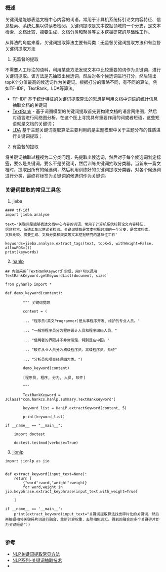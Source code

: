 ### 概述
关键词是能够表达文档中心内容的词语，常用于计算机系统标引论文内容特征、信息检索、系统汇集以供读者检阅。关键词提取是文本挖掘领域的一个分支，是文本检索、文档比较、摘要生成、文档分类和聚类等文本挖掘研究的基础性工作。

从算法的角度来看，关键词提取算法主要有两类：无监督关键词提取方法和有监督关键词提取方法

1. 无监督的提取

不需要人工标注的语料，利用某些方法发现文本中比较重要的词作为关键词，进行关键词提取。该方法是先抽取出候选词，然后对各个候选词进行打分，然后输出topK个分值最高的候选词作为关键词。根据打分的策略不同，有不同的算法，例如TF-IDF，TextRank，LDA等算法。
- [TF-IDF](https://blog.csdn.net/asialee_bird/article/details/81486700) 基于统计特征的关键词提取算法的思想是利用文档中词语的统计信息抽取文档的关键词
- [TextRank](https://blog.csdn.net/asialee_bird/article/details/96894533) -   基于词图模型的关键词提取首先要构建文档的语言网络图，然后对语言进行网络图分析，在这个图上寻找具有重要作用的词或者短语，这些短语就是文档的关键词；
- [LDA](https://blog.csdn.net/v_JULY_v/article/details/41209515)  基于主题关键词提取算法主要利用的是主题模型中关于主题分布的性质进行关键词提取；

2. 有监督的提取

将关键词抽取过程视为二分类问题，先提取出候选词，然后对于每个候选词划定标签，要么是关键词，要么不是关键词，然后训练关键词抽取分类器。当新来一篇文档时，提取出所有的候选词，然后利用训练好的关键词提取分类器，对各个候选词进行分类，最终将标签为关键词的候选词作为关键词。

###  关键词提取的常见工具包
1. jieba
```
#### tf-idf
import jieba.analyse
 
text='关键词是能够表达文档中心内容的词语，常用于计算机系统标引论文内容特征、
信息检索、系统汇集以供读者检阅。关键词提取是文本挖掘领域的一个分支，是文本检索、
文档比较、摘要生成、文档分类和聚类等文本挖掘研究的基础性工作'
 
keywords=jieba.analyse.extract_tags(text, topK=5, withWeight=False, allowPOS=())
print(keywords)

```
2. [hanlp](https://github.com/hankcs/pyhanlp)

```
## 内部采用`TextRankKeyword`实现，用户可以调用TextRankKeyword.getKeywordList(document, size)`

from pyhanlp import *

def demo_keyword(content):
	
		""" 关键词提取
		
	   	content = (
		
		... "程序员(英文Programmer)是从事程序开发、维护的专业人员。"
		
		... "一般将程序员分为程序设计人员和程序编码人员，"
		
		... "但两者的界限并不非常清楚，特别是在中国。"
		
		... "软件从业人员分为初级程序员、高级程序员、系统"
		
		... "分析员和项目经理四大类。")
		
	 	demo_keyword(content)
		
		[程序员, 程序, 分为, 人员, 软件]
		
		"""
		
		TextRankKeyword = JClass("com.hankcs.hanlp.summary.TextRankKeyword")
		
		keyword_list = HanLP.extractKeyword(content, 5)
		
		print(keyword_list)

if __name__ == "__main__":

	import doctest

	doctest.testmod(verbose=True)
```

3. [jionlp](https://github.com/dongrixinyu/JioNLP)
```
import jionlp as jio


def extract_keyword(input_text=None):       
    return [
        {"word":word,"weight":weight}
        for word,weight in jio.keyphrase.extract_keyphrase(input_text,with_weight=True)
        
    ]

if __name__ == '__main__':
    print(extract_keyword(input_text="关键词提取算法找出碎片化的关键词，然后再根据相邻关键碎片词进行融合，重新计算权重，去除相似词汇。得到的融合的多个关键碎片即为关键短语"))
    
```


### 参考
- [NLP关键词提取常见方法](https://blog.csdn.net/asialee_bird/article/details/96454544)
- [NLP系列-关键词抽取技术](https://zhuanlan.zhihu.com/p/359232044)
- 